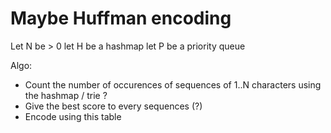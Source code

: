 # Maybe Huffman encoding

Let N be > 0
let H be a hashmap
let P be a priority queue

Algo: 
- Count the number of occurences of sequences of 1..N characters using the hashmap / trie ?
- Give the best score to every sequences (?)
- Encode using this table 
